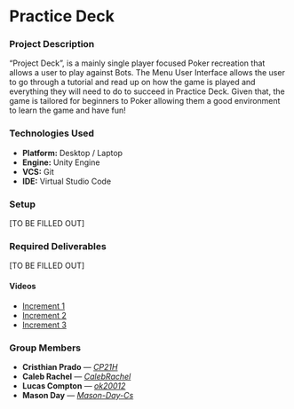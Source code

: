 # Practice Deck

### Project Description
“Project Deck”, is a mainly single player focused Poker recreation that allows a user to play against Bots. The Menu User Interface allows the user to go through a tutorial and read up on how the game is played and everything they will need to do to succeed in Practice Deck. Given that, the game is tailored for beginners to Poker allowing them a good environment to learn the game and have fun!

### Technologies Used
- **Platform:** Desktop / Laptop
- **Engine:** Unity Engine
- **VCS:** Git
- **IDE:** Virtual Studio Code


### Setup
[TO BE FILLED OUT]

### Required Deliverables
[TO BE FILLED OUT]

#### Videos
- [Increment 1](https://github.com/CP21H/cen4090L-group4/tree/main/Increments/Increment%201)
- [Increment 2]()
- [Increment 3]()

### Group Members
- **Cristhian Prado** — [_CP21H_](https://github.com/CP21H)
- **Caleb Rachel** — [_CalebRachel_](https://github.com/CalebRachel)
- **Lucas Compton** — [_ok20012_](https://github.com/ok20012)
- **Mason Day** — [_Mason-Day-Cs_](https://github.com/Mason-Day-Cs)
